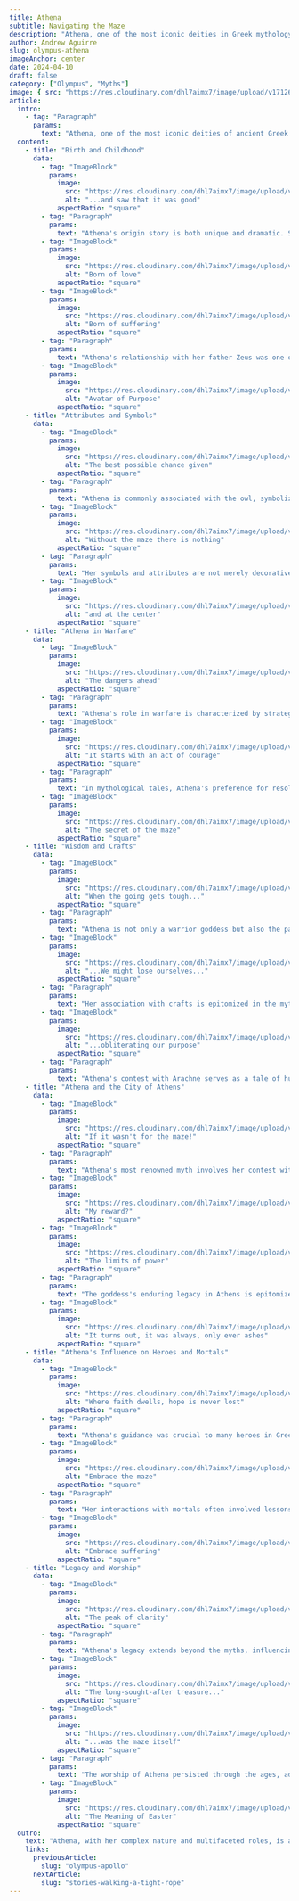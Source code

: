 ```yaml
---
title: Athena
subtitle: Navigating the Maze
description: "Athena, one of the most iconic deities in Greek mythology, stands as a symbol of wisdom, warfare, and craftsmanship. Revered in the ancient Greek pantheon, she is a virgin goddess, daughter of Zeus, and was born in full armor from his forehead. Athena's myths and attributes reveal her complex nature and multifaceted role in the lives of the ancient Greeks, influencing various aspects of their society, culture, and religion."
author: Andrew Aguirre
slug: olympus-athena
imageAnchor: center
date: 2024-04-10
draft: false
category: ["Olympus", "Myths"]
image: { src: "https://res.cloudinary.com/dhl7aimx7/image/upload/v1712622853/001_h0rxzv.webp", alt: "Is power all that exists?" }
article:
  intro:
    - tag: "Paragraph"
      params:
        text: "Athena, one of the most iconic deities of ancient Greek mythology, represents wisdom, courage, and strategy. Her origins and attributes weave through the fabric of numerous myths, illustrating her role as a multifaceted goddess. She emerged, fully armed, from the head of Zeus, signaling her entrance as a formidable force in the pantheon and a protector of heroes and cities."
  content:
    - title: "Birth and Childhood"
      data:
        - tag: "ImageBlock"
          params:
            image:
              src: "https://res.cloudinary.com/dhl7aimx7/image/upload/v1712622853/002_mdhrwp.webp"
              alt: "...and saw that it was good"
            aspectRatio: "square"
        - tag: "Paragraph"
          params:
            text: "Athena's origin story is both unique and dramatic. She was born fully grown and armored from the forehead of Zeus after he swallowed her pregnant mother, Metis, fearing a prophecy that his child would overthrow him. This miraculous birth symbolizes her attributes of wisdom and strategic warfare. Athena's childhood is scarcely detailed in myths, implying her immediate role as a mature and powerful goddess, embodying intellect and strength from the moment of her birth."
        - tag: "ImageBlock"
          params:
            image:
              src: "https://res.cloudinary.com/dhl7aimx7/image/upload/v1712622853/003_dy5hlv.webp"
              alt: "Born of love"
            aspectRatio: "square"
        - tag: "ImageBlock"
          params:
            image:
              src: "https://res.cloudinary.com/dhl7aimx7/image/upload/v1712622854/004_vrexpi.webp"
              alt: "Born of suffering"
            aspectRatio: "square"
        - tag: "Paragraph"
          params:
            text: "Athena's relationship with her father Zeus was one of mutual respect and closeness. Unlike other Olympian deities, she had the unique privilege of using his weapons, including the thunderbolt. Her birth from Zeus alone, without a maternal figure, highlights her role as a direct embodiment of his intellect and power, further establishing her as a goddess of wisdom and strategic warfare."
        - tag: "ImageBlock"
          params:
            image:
              src: "https://res.cloudinary.com/dhl7aimx7/image/upload/v1712622853/005_yorcrp.webp"
              alt: "Avatar of Purpose"
            aspectRatio: "square"
    - title: "Attributes and Symbols"
      data:
        - tag: "ImageBlock"
          params:
            image:
              src: "https://res.cloudinary.com/dhl7aimx7/image/upload/v1712622853/006_l3znv2.webp"
              alt: "The best possible chance given"
            aspectRatio: "square"
        - tag: "Paragraph"
          params:
            text: "Athena is commonly associated with the owl, symbolizing wisdom and keen observation. She is often depicted with an olive tree, representing peace and prosperity, which she gifted to the city of Athens. Her armor, including the aegis, a shield bearing the head of the Gorgon Medusa, signifies her role as a warrior goddess and protector of the city."
        - tag: "ImageBlock"
          params:
            image:
              src: "https://res.cloudinary.com/dhl7aimx7/image/upload/v1712622853/007_vp8a5p.webp"
              alt: "Without the maze there is nothing"
            aspectRatio: "square"
        - tag: "Paragraph"
          params:
            text: "Her symbols and attributes are not merely decorative but are imbued with deep meaning. The owl and olive tree signify her wisdom and benevolence, while her armor and strategic prowess in battle underscore her protective and martial aspects. These elements together portray a goddess who is both a nurturer and a warrior, embodying the dual aspects of wisdom and strength."
        - tag: "ImageBlock"
          params:
            image:
              src: "https://res.cloudinary.com/dhl7aimx7/image/upload/v1712622854/008_tk6m9j.webp"
              alt: "and at the center"
            aspectRatio: "square"
    - title: "Athena in Warfare"
      data:
        - tag: "ImageBlock"
          params:
            image:
              src: "https://res.cloudinary.com/dhl7aimx7/image/upload/v1712622854/009_o65exc.webp"
              alt: "The dangers ahead"
            aspectRatio: "square"
        - tag: "Paragraph"
          params:
            text: "Athena's role in warfare is characterized by strategy and intelligence rather than brute force. She is often depicted leading heroes to victory, as seen in the Trojan War, where she guided Achilles and Odysseus. Her involvement in warfare extends beyond the battlefield, influencing the strategies and outcomes of conflicts through her wisdom and counsel."
        - tag: "ImageBlock"
          params:
            image:
              src: "https://res.cloudinary.com/dhl7aimx7/image/upload/v1712622854/010_mmtf2s.webp"
              alt: "It starts with an act of courage"
            aspectRatio: "square"
        - tag: "Paragraph"
          params:
            text: "In mythological tales, Athena's preference for resolving conflicts through strategy rather than violence is evident. Her intervention in the Iliad, guiding Achilles to restrain his anger, and her support in the Odyssey, helping Odysseus with cunning plans, highlight her approach to warfare. This strategic aspect of Athena sets her apart from Ares, the god of war, emphasizing her intellectual approach to conflict and her role as a goddess of wisdom and strategy."
        - tag: "ImageBlock"
          params:
            image:
              src: "https://res.cloudinary.com/dhl7aimx7/image/upload/v1712622854/011_ncqppf.webp"
              alt: "The secret of the maze"
            aspectRatio: "square"
    - title: "Wisdom and Crafts"
      data:
        - tag: "ImageBlock"
          params:
            image:
              src: "https://res.cloudinary.com/dhl7aimx7/image/upload/v1712622854/012_dmrngk.webp"
              alt: "When the going gets tough..."
            aspectRatio: "square"
        - tag: "Paragraph"
          params:
            text: "Athena is not only a warrior goddess but also the patroness of wisdom, crafts, and the arts. She is credited with inventing the bridle, aiding humans in taming horses for riding. Her wisdom is also reflected in her patronage of heroes like Perseus and Hercules, guiding them through their quests with her knowledge and insight."
        - tag: "ImageBlock"
          params:
            image:
              src: "https://res.cloudinary.com/dhl7aimx7/image/upload/v1712622854/013_ie755y.webp"
              alt: "...We might lose ourselves..."
            aspectRatio: "square"
        - tag: "Paragraph"
          params:
            text: "Her association with crafts is epitomized in the myth of Arachne, where her skill in weaving is highlighted. Arachne, a skilled mortal weaver, claimed to surpass Athena in weaving, leading to a contest between them. Outraged by Arachne's flawless but disrespectful tapestry, Athena destroyed it and transformed Arachne into a spider to weave eternally."
        - tag: "ImageBlock"
          params:
            image:
              src: "https://res.cloudinary.com/dhl7aimx7/image/upload/v1712622854/014_qycw7g.webp"
              alt: "...obliterating our purpose"
            aspectRatio: "square"
        - tag: "Paragraph"
          params:
            text: "Athena's contest with Arachne serves as a tale of humility and the consequences of hubris, showcasing Athena's domain over crafts and arts. Her role in this realm underlines the ancient Greek reverence for intelligence and skill, as well as the moral lessons imparted through mythological narratives."
    - title: "Athena and the City of Athens"
      data:
        - tag: "ImageBlock"
          params:
            image:
              src: "https://res.cloudinary.com/dhl7aimx7/image/upload/v1712622854/015_ff1j6d.webp"
              alt: "If it wasn't for the maze!"
            aspectRatio: "square"
        - tag: "Paragraph"
          params:
            text: "Athena's most renowned myth involves her contest with Poseidon for the patronage of the city, which would later be named Athens in her honor. In this contest, Athena and Poseidon vied to present the most valuable gift to the city's inhabitants. She gifted the olive tree to the Athenians, symbolizing peace and prosperity, while Poseidon offered a spring of salt water. Athena's offering won the favor of the people, establishing her as the city's protector and namesake."
        - tag: "ImageBlock"
          params:
            image:
              src: "https://res.cloudinary.com/dhl7aimx7/image/upload/v1712622854/016_rnplpg.webp"
              alt: "My reward?"
            aspectRatio: "square"
        - tag: "ImageBlock"
          params:
            image:
              src: "https://res.cloudinary.com/dhl7aimx7/image/upload/v1712622855/017_aqe4xw.webp"
              alt: "The limits of power"
            aspectRatio: "square"
        - tag: "Paragraph"
          params:
            text: "The goddess's enduring legacy in Athens is epitomized by the Parthenon, a magnificent temple built in her honor on the Acropolis. This architectural marvel not only served as a place of worship but also symbolized the political and cultural heights of Athens under her patronage. Athena's influence permeated every aspect of Athenian life, from its democratic institutions to its artistic achievements, reflecting her role as a guardian of the city's prosperity and democratic ideals."
        - tag: "ImageBlock"
          params:
            image:
              src: "https://res.cloudinary.com/dhl7aimx7/image/upload/v1712622855/018_inxeye.webp"
              alt: "It turns out, it was always, only ever ashes"
            aspectRatio: "square"
    - title: "Athena's Influence on Heroes and Mortals"
      data:
        - tag: "ImageBlock"
          params:
            image:
              src: "https://res.cloudinary.com/dhl7aimx7/image/upload/v1712622855/019_fpw5y0.webp"
              alt: "Where faith dwells, hope is never lost"
            aspectRatio: "square"
        - tag: "Paragraph"
          params:
            text: "Athena's guidance was crucial to many heroes in Greek mythology, including Odysseus, whose cunning and intelligence she favored. Her mentorship of heroes like Perseus, who slew Medusa, and Heracles, on his legendary labors, illustrates her role as a guide and protector of those who sought wisdom and justice."
        - tag: "ImageBlock"
          params:
            image:
              src: "https://res.cloudinary.com/dhl7aimx7/image/upload/v1712622855/020_vbi3de.webp"
              alt: "Embrace the maze"
            aspectRatio: "square"
        - tag: "Paragraph"
          params:
            text: "Her interactions with mortals often involved lessons in humility and respect for the gods. For instance, her transformation of Arachne into a spider after the mortal boasted about her weaving skills teaches a lesson in the dangers of hubris and the importance of respecting divine authority. Athena’s relationships with mortals and heroes underscore her dual nature as a nurturer and disciplinarian, shaping the moral and ethical landscape of Greek mythology."
        - tag: "ImageBlock"
          params:
            image:
              src: "https://res.cloudinary.com/dhl7aimx7/image/upload/v1712622855/021_a3yee4.webp"
              alt: "Embrace suffering"
            aspectRatio: "square"
    - title: "Legacy and Worship"
      data:
        - tag: "ImageBlock"
          params:
            image:
              src: "https://res.cloudinary.com/dhl7aimx7/image/upload/v1712622855/022_joezz2.webp"
              alt: "The peak of clarity"
            aspectRatio: "square"
        - tag: "Paragraph"
          params:
            text: "Athena's legacy extends beyond the myths, influencing the cultural and religious practices of ancient Greece. She was worshipped across the Greek world, but her primary cult was in Athens, where the Panathenaic Festival, held in her honor, was one of the most significant religious events. This festival showcased athletic, artistic, and military competitions, reflecting the goddess's diverse attributes."
        - tag: "ImageBlock"
          params:
            image:
              src: "https://res.cloudinary.com/dhl7aimx7/image/upload/v1712622855/023_x6sy4h.webp"
              alt: "The long-sought-after treasure..."
            aspectRatio: "square"
        - tag: "ImageBlock"
          params:
            image:
              src: "https://res.cloudinary.com/dhl7aimx7/image/upload/v1712622856/024_xixaop.webp"
              alt: "...was the maze itself"
            aspectRatio: "square"
        - tag: "Paragraph"
          params:
            text: "The worship of Athena persisted through the ages, adapting to the changing societies and political landscapes. Her image and attributes were integrated into Roman mythology as Minerva, preserving her legacy of wisdom, warfare, and craftsmanship. Today, Athena remains a symbol of wisdom and a testament to the enduring influence of Greek mythology on Western culture."
        - tag: "ImageBlock"
          params:
            image:
              src: "https://res.cloudinary.com/dhl7aimx7/image/upload/v1712622855/025_ha4o32.webp"
              alt: "The Meaning of Easter"
            aspectRatio: "square"
  outro:
    text: "Athena, with her complex nature and multifaceted roles, is a testament to the richness of Greek mythology. Her myths and legends encompass the breadth of human experience, from wisdom and warfare to crafts and city governance. Athena's enduring legacy, manifested in art, literature, and culture, continues to inspire and influence, embodying the timeless qualities of intelligence, strength, and protection. Her story, woven through the fabric of ancient narratives, remains a powerful symbol of the human quest for knowledge, justice, and excellence."
    links:
      previousArticle:
        slug: "olympus-apollo"
      nextArticle:
        slug: "stories-walking-a-tight-rope"
---
```

